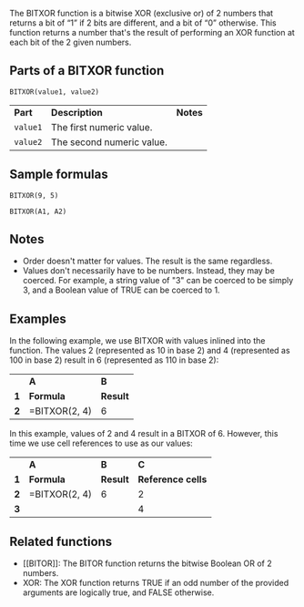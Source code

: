 The BITXOR function is a bitwise XOR (exclusive or) of 2 numbers that returns a bit of “1” if 2 bits are different, and a bit of “0” otherwise. This function returns a number that's the result of performing an XOR function at each bit of the 2 given numbers.

Parts of a BITXOR function
--------------------------

`BITXOR(value1, value2)`

|  |  |  |
| --- | --- | --- |
| **Part** | **Description** | **Notes** |
| `value1` | The first numeric value. |  |
| `value2` | The second numeric value. |  |

Sample formulas
---------------

`BITXOR(9, 5)`

`BITXOR(A1, A2)`

Notes
-----

* Order doesn't matter for values. The result is the same regardless.
* Values don't necessarily have to be numbers. Instead, they may be coerced. For example, a string value of "3" can be coerced to be simply 3, and a Boolean value of TRUE can be coerced to 1.

Examples
--------

In the following example, we use BITXOR with values inlined into the function. The values 2 (represented as 10 in base 2) and 4 (represented as 100 in base 2) result in 6 (represented as 110 in base 2):

|  |  |  |
| --- | --- | --- |
|  | **A** | **B** |
| **1** | **Formula** | **Result** |
| **2** | =BITXOR(2, 4) | 6 |

In this example, values of 2 and 4 result in a BITXOR of 6. However, this time we use cell references to use as our values:

|  |  |  |  |
| --- | --- | --- | --- |
|  | **A** | **B** | **C** |
| **1** | **Formula** | **Result** | **Reference cells** |
| **2** | =BITXOR(2, 4) | 6 | 2 |
| **3** |  |  | 4 |

Related functions
-----------------

* [[BITOR]]: The BITOR function returns the bitwise Boolean OR of 2 numbers.
* XOR: The XOR function returns TRUE if an odd number of the provided arguments are logically true, and FALSE otherwise.